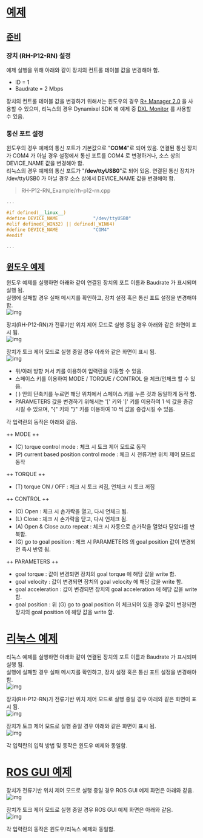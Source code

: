 # [예제](#예제)

## [준비](#준비)

### 장치 (RH-P12-RN) 설정

예제 실행을 위해 아래와 같이 장치의 컨트롤 테이블 값을 변경해야 함.
* ID = 1
* Baudrate = 2 Mbps

장치의 컨트롤 테이블 값을 변경하기 위해서는 윈도우의 경우 [R+ Manager 2.0](http://emanual.robotis.com/docs/en/software/rplus2/manager/) 을
사용할 수 있으며, 리눅스의 경우 Dynamixel SDK 에 예제 중 [DXL Monitor](http://emanual.robotis.com/docs/en/software/dynamixel/dynamixel_sdk/sample_code/cpp_dxl_monitor/#cpp-dxl-monitor) 를 사용할 수 있음.

### 통신 포트 설정
윈도우의 경우 예제의 통신 포트가 기본값으로 "**COM4**"로 되어 있음.
연결된 통신 장치가 COM4 가 아닐 경우 설정에서 통신 포트를 COM4 로 변경하거나,
소스 상의 DEVICE_NAME 값을 변경해야 함.  
리눅스의 경우 예제의 통신 포트가 "**/dev/ttyUSB0**"로 되어 있음.
연결된 통신 장치가 /dev/ttyUSB0 가 아닐 경우 소스 상에서 DEVICE_NAME 값을 변경해야 함.

> RH-P12-RN_Example/rh-p12-rn.cpp

```cpp
...

#if defined(__linux__)
#define DEVICE_NAME             "/dev/ttyUSB0"
#elif defined(_WIN32) || defined(_WIN64)
#define DEVICE_NAME             "COM4"
#endif

...
```

## [윈도우 예제](#윈도우-예제)

윈도우 예제를 실행하면 아래와 같이 연결된 장치의 포트 이름과 Baudrate 가 표시되며 실행 됨.  
실행에 실패할 경우 실패 메시지를 확인하고, 장치 설정 혹은 통신 포트 설정을 변경해야 함.  
![img](/assets/images/platform/rh_p12_rn/windows_example_run.png)

장치(RH-P12-RN)가 전류기반 위치 제어 모드로 실행 중일 경우 아래와 같은 화면이 표시 됨.  
![img](/assets/images/platform/rh_p12_rn/windows_example_position_mode.png)

장치가 토크 제어 모드로 실행 중일 경우 아래와 같은 화면이 표시 됨.  
![img](/assets/images/platform/rh_p12_rn/windows_example_torque_mode.png)

- 위/아래 방향 커서 키를 이용하여 입력란을 이동할 수 있음.  
- 스페이스 키를 이용하여 MODE / TORQUE / CONTROL 을 체크/언체크 할 수 있음.  
- ( ) 안의 단축키를 누르면 해당 위치에서 스페이스 키를 누른 것과 동일하게 동작 함.  
- PARAMETERS 값을 변경하기 위해서는 '[' 키와 ']' 키를 이용하여 1 씩 값을 증감시킬 수 있으며, "{" 키와 "}" 키를 이용하여 10 씩 값을 증감시킬 수 있음.  

각 입력란의 동작은 아래와 같음.

++ MODE ++
* (C) torque control mode : 체크 시 토크 제어 모드로 동작
* (P) current based position control mode : 체크 시 전류기반 위치 제어 모드로 동작

++ TORQUE ++
* (T) torque ON / OFF : 체크 시 토크 켜짐, 언체크 시 토크 꺼짐

++ CONTROL ++
* (O) Open : 체크 시 손가락을 열고, 다시 언체크 됨.
* (L) Close : 체크 시 손가락을 닫고, 다시 언체크 됨.
* (A) Open & Close auto repeat : 체크 시 자동으로 손가락을 열었다 닫았다를 반복함.
* (G) go to goal position : 체크 시 PARAMETERS 의 goal position 값이 변경되면 즉시 반영 됨.

++ PARAMETERS ++
* goal torque : 값이 변경되면 장치의 goal torque 에 해당 값을 write 함.
* goal velocity : 값이 변경되면 장치의 goal velocity 에 해당 값을 write 함.
* goal acceleration : 값이 변경되면 장치의 goal acceleration 에 해당 값을 write 함.
* goal position : 위 (G) go to goal position 이 체크되어 있을 경우 값이 변경되면 장치의 goal position 에 해당 값을 write 함.


# [리눅스 예제](#리눅스-예제)

리눅스 예제를 실행하면 아래와 같이 연결된 장치의 포트 이름과 Baudrate 가 표시되며 실행 됨.  
실행에 실패할 경우 실패 메시지를 확인하고, 장치 설정 혹은 통신 포트 설정을 변경해야 함.  
![img](/assets/images/platform/rh_p12_rn/linux_example_run.png)

장치(RH-P12-RN)가 전류기반 위치 제어 모드로 실행 중일 경우 아래와 같은 화면이 표시 됨.  
![img](/assets/images/platform/rh_p12_rn/linux_example_position_mode.png)

장치가 토크 제어 모드로 실행 중일 경우 아래와 같은 화면이 표시 됨.  
![img](/assets/images/platform/rh_p12_rn/linux_example_torque_mode.png)

각 입력란의 입력 방법 및 동작은 윈도우 예제와 동일함.


# [ROS GUI 예제](#ROS-GUI-예제)

장치가 전류기반 위치 제어 모드로 실행 중일 경우 ROS GUI 예제 화면은 아래와 같음.  
![img](/assets/images/platform/rh_p12_rn/ros_example_position_mode.png)

장치가 토크 제어 모드로 실행 중일 경우 ROS GUI 예제 화면은 아래와 같음.  
![img](/assets/images/platform/rh_p12_rn/ros_example_torque_mode.png)

각 입력란의 동작은 윈도우/리눅스 예제와 동일함.
